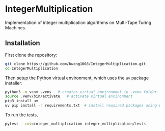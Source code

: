 # IntegerMultiplication

Implementation of integer multiplication algorithms on Multi-Tape Turing Machines.


## Installation

First clone the repository:
```bash
git clone https://github.com/bwang1008/IntegerMultiplication.git
cd IntegerMultiplication
```

Then setup the Python virtual environment, which uses the `uv` package installer:
```bash
python3 -m venv .venv   # creates virtual environment in .venv folder
source .venv/bin/activate   # activate virtual environment
pip3 install uv
uv pip install -r requirements.txt  # install required packages using uv
```

To run the tests,
```bash
pytest --cov=integer_multiplication integer_multiplication/tests
```
